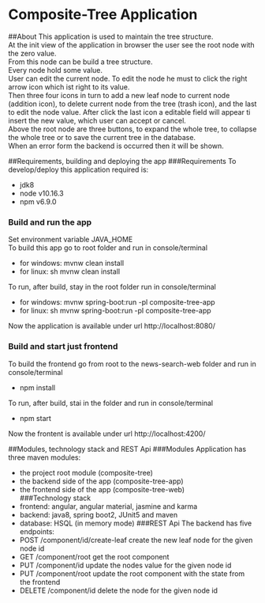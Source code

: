 # Composite-Tree Application
##About
This application is used to maintain the tree structure.  
At the init view of the application in browser the user see the root node with the zero value.  
From this node can be build a tree structure.  
Every node hold some value.  
User can edit the current node. To edit the node he must to click the right arrow icon which ist right to its value.  
Then three four icons in turn to add a new leaf node to current node (addition icon), to delete current node from the tree (trash icon), and the last to edit the node value. After click the last icon a editable field will appear ti insert the new value, which user can accept or cancel.  
Above the root node are three buttons, to expand the whole tree, to collapse the whole tree or to save the current tree in the database.   
When an error form the backend is occurred then it will be shown.

##Requirements, building and deploying the app
###Requirements
To develop/deploy this application required is:
- jdk8  
- node v10.16.3
- npm v6.9.0

### Build and run the app
Set environment variable JAVA_HOME    
To build this app go to root folder and run in console/terminal
- for windows: mvnw clean install
- for linux: sh mvnw clean install  

To run, after build, stay in the root folder run in console/terminal
- for windows: mvnw spring-boot:run -pl composite-tree-app
- for linux: sh mvnw spring-boot:run -pl composite-tree-app

Now the application is available under url http://localhost:8080/

### Build and start just frontend
To build the frontend go from root to the news-search-web folder and run in console/terminal
- npm install

To run, after build, stai in the folder and run in console/terminal
- npm start

Now the frontent is available under url http://localhost:4200/

##Modules, technology stack and REST Api
###Modules
Application has three maven modules:
- the project root module (composite-tree)
- the backend side of the app (composite-tree-app)
- the frontend side of the app (composite-tree-web)  
###Technology stack
- frontend: angular, angular material, jasmine and karma
- backend: java8, spring boot2, JUnit5 and maven
- database: HSQL (in memory mode)
###REST Api
The backend has five endpoints:
- POST /component/id/create-leaf create the new leaf node for the given node id
- GET /component/root get the root component
- PUT /component/id update the nodes value for the given node id
- PUT /component/root update the root component with the state from the frontend
- DELETE /component/id delete the node for the given node id
